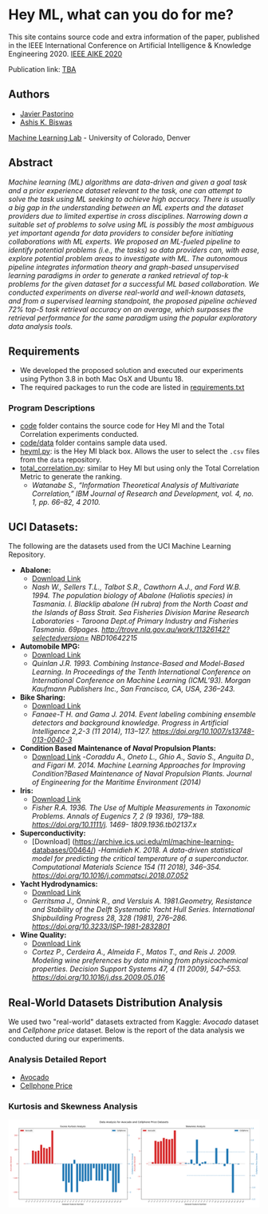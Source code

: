 
# Hey ML, what can you do for me?
This site contains source code and extra information of the paper, published in the IEEE International Conference on Artificial Intelligence &
Knowledge Engineering 2020. [IEEE AIKE 2020](https://www.ieee-aike.org/)

Publication link: [TBA](https://ieeexplore.ieee.org/Xplore/home.jsp)

## Authors
- [Javier Pastorino](https://cse.ucdenver.edu/~pastorij)
- [Ashis K. Biswas](https://cse.ucdenver.edu/~biswasa)

[Machine Learning Lab](http://ml.cse.ucdenver.edu) - University of Colorado, Denver

## Abstract
*Machine learning (ML) algorithms are data-driven and given a goal task and a prior experience dataset relevant to the task, one can attempt to solve the task using ML seeking to achieve high accuracy. There is usually a big gap in the understanding between an ML experts and the dataset providers due to limited expertise in cross disciplines. Narrowing down a suitable set of problems to solve using ML is possibly the most ambiguous yet important agenda for data providers to consider before initiating collaborations with ML experts. We proposed an ML-fueled pipeline to identify potential problems (i.e., the tasks) so data providers can, with ease, explore potential problem areas to investigate with ML. The autonomous pipeline integrates information theory and graph-based unsupervised learning paradigms in order to generate a ranked retrieval of top-k problems for the given dataset for a successful ML based collaboration. We conducted experiments on diverse real-world and well-known datasets, and from a supervised learning standpoint, the proposed pipeline achieved 72% top-5 task retrieval accuracy on an average, which surpasses the retrieval performance for the same paradigm using the popular exploratory data analysis tools.*

## Requirements
- We developed the proposed solution and executed our experiments using Python 3.8 in both Mac OsX and Ubuntu 18. 
- The required packages to run the code are listed in [requirements.txt](code/src/requirements.txt)

### Program Descriptions
- [code](code) folder contains the source code for Hey Ml and the Total Correlation experiments conducted.
- [code/data](code/data) folder contains sample data used.
- [heyml.py](code/src/heyml.py): is the Hey Ml black box. Allows the user to select the `.csv` files from the `data` repository.
- [total_correlation.py](code/src/total_correlation.py): similar to Hey Ml but using only the Total Correlation Metric to generate the ranking.
    - *Watanabe S., “Information Theoretical Analysis of Multivariate Correlation,” IBM Journal of Research and Development, vol. 4, no. 1, pp. 66–82, 4 2010.*

## UCI Datasets:
The following are the datasets used from the UCI Machine Learning Repository.
- **Abalone:** 
    - [Download Link](https://archive.ics.uci.edu/ml/machine-learning-databases/abalone/)
    - *Nash W., Sellers T.L., Talbot S.R., Cawthorn A.J., and Ford W.B. 1994. The population biology of Abalone (Haliotis species) in Tasmania. I. Blacklip abalone (H rubra) from the North Coast and the Islands of Bass Strait. Sea Fisheries Division Marine Research Laboratories - Taroona Dept.of Primary Industry and Fisheries Tasmania. 69pages. http://trove.nla.gov.au/work/11326142?selectedversion= NBD10642215*
- **Automobile MPG:** 
    - [Download Link](https://archive.ics.uci.edu/ml/machine-learning-databases/auto-mpg/)
    - *Quinlan J.R. 1993. Combining Instance-Based and Model-Based Learning. In Proceedings of the Tenth International Conference on International Conference on Machine Learning (ICML’93). Morgan Kaufmann Publishers Inc., San Francisco, CA, USA, 236–243.*
- **Bike Sharing:** 
    - [Download Link](https://archive.ics.uci.edu/ml/machine-learning-databases/00275/)
    - *Fanaee-T H. and Gama J. 2014. Event labeling combining ensemble detectors and background knowledge. Progress in Artificial Intelligence 2,2-3 (11 2014), 113–127. https://doi.org/10.1007/s13748-013-0040-3*
- **Condition Based Maintenance of *Naval* Propulsion Plants:** 
    - [Download Link](https://archive.ics.uci.edu/ml/machine-learning-databases/00316/)
    -*Coraddu A., Oneto L., Ghio A., Savio S., Anguita D., and Figari M. 2014. Machine Learning Approaches for Improving Condition?Based Maintenance of Naval Propulsion Plants. Journal of Engineering for the Maritime Environment (2014)*
- **Iris:** 
    - [Download Link](https://archive.ics.uci.edu/ml/machine-learning-databases/iris/)
    - *Fisher R.A. 1936. The Use of Multiple Measurements in Taxonomic Problems. Annals of Eugenics 7, 2 (9 1936), 179–188. https://doi.org/10.1111/j. 1469- 1809.1936.tb02137.x*
- **Superconductivity:** 
    - [Download] (https://archive.ics.uci.edu/ml/machine-learning-databases/00464/)
    -*Hamidieh K. 2018. A data-driven statistical model for predicting the critical temperature of a superconductor. Computational Materials Science 154 (11 2018), 346–354. https://doi.org/10.1016/j.commatsci.2018.07.052*
- **Yacht Hydrodynamics:** 
    - [Download Link](https://archive.ics.uci.edu/ml/machine-learning-databases/00243/)
    - *Gerritsma J., Onnink R., and Versluis A. 1981.Geometry, Resistance and Stability of the Delft Systematic Yacht Hull Series. International Shipbuilding Progress 28, 328 (1981), 276–286. https://doi.org/10.3233/ISP-1981-2832801*
- **Wine Quality:** 
    - [Download Link](https://archive.ics.uci.edu/ml/machine-learning-databases/wine-quality/)
    - *Cortez P., Cerdeira A., Almeida F., Matos T., and Reis J. 2009. Modeling wine preferences by data mining from physicochemical properties. Decision Support Systems 47, 4 (11 2009), 547–553. https://doi.org/10.1016/j.dss.2009.05.016*

## Real-World Datasets Distribution Analysis
We used two "real-world" datasets extracted from Kaggle: *Avocado* dataset and *Cellphone price* dataset.
Below is the report of the data analysis we conducted during our experiments.

### Analysis Detailed Report
- [Avocado](dataset_analysis/avocado.analysis.report.txt)
- [Cellphone Price](dataset_analysis/cellphone_price.analysis.report.txt)

### Kurtosis and Skewness Analysis
![Kurtosis and Skewness Analysis](dataset_analysis/kurtosis_skewness_analysis.png)

